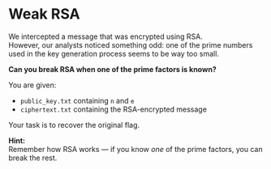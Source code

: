 # Weak RSA

We intercepted a message that was encrypted using RSA.  
However, our analysts noticed something odd: one of the prime numbers used in the key generation process seems to be way too small.

**Can you break RSA when one of the prime factors is known?**

You are given:
- `public_key.txt` containing `n` and `e`
- `ciphertext.txt` containing the RSA-encrypted message

Your task is to recover the original flag.

**Hint:**  
Remember how RSA works — if you know _one_ of the prime factors, you can break the rest.
